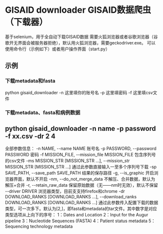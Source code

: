 # GISAID downloader GISAID数据爬虫（下载器）
基于selenium，用于全自动下载GISAID数据
需要火狐浏览器或者谷歌浏览器（谷歌开无界面会被服务器拒绝），默认用火狐浏览器，需要geckodriver.exe。
可以使用命令行（示例如下）或者用户操作界面（start.py）
## 示例
### 下载metadata和fasta
python gisaid_downloader -n 这里填你的账号名 -p 这里填密码 -f 这里填csv文件
### 下载metadata、fasta和病例数据
python gisaid_downloader -n name -p password -f xx.csv -dr 2 4
---
全部参数信息：
-n NAME, --name NAME  账号名
  -p PASSWORD, --password PASSWORD
                        密码
  -f MISSION_FILE, --mission_file MISSION_FILE
                        包含序列号的csv文件
  -ms MISSION_STR [MISSION_STR ...], --mission_str MISSION_STR [MISSION_STR ...]
                        通过此参数直接输入一至多个序列号下载
  -sp SAVE_PATH, --save_path SAVE_PATH
                        结果的保存路径
  -g, --is_graphic      开启浏览器界面，默认不开启
  -nm, --do_not_merge_data
                        不解压、合并数据，默认为解压+合并
  -r, --retain_raw_data
                        保留原始数据（无——nm时无效），默认不保留
  --driver DRIVER       浏览器类型，目前支支持firefox和chrome
  -dr DOWNLOAD_RANKS [DOWNLOAD_RANKS ...], --download_ranks DOWNLOAD_RANKS [DOWNLOAD_RANKS ...]
                        通过此参数传入配置下载的数据类型，可一次多下。默认为[2,]，即fasta和metadata的tar文件。其中数字是对应类型选项从上向下的序号： 
                        1：Dates and Location 
                        2：Input for the Augur pipeline
                        3：Nucleotide Sequences (FASTA) 
                        4：Patient status metadata 
                        5：Sequencing technology metadata

